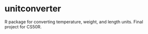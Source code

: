 # unitconverter
R package for converting temperature, weight, and length units. Final project for CS50R.
